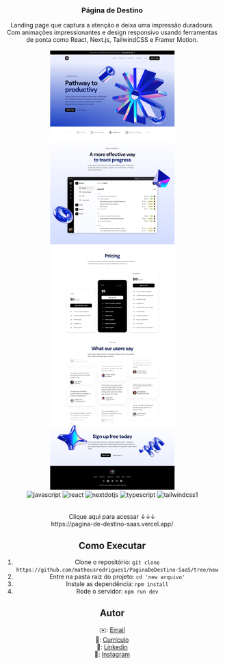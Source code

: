 <div align="center">
    <h3 align="center">Página de Destino</h3>

  <div align="center">
    Landing page que captura a atenção e deixa uma impressão duradoura. Com animações impressionantes e design responsivo usando ferramentas de ponta como React, Next.js, TailwindCSS e Framer Motion.
  </div>
  <br />
    <a href="https://youtu.be/Ahwoks_dawU?feature=shared" target="_blank">
      <img src="screencapture-pagina-de-destino-saas-vercel-app-2024-08-29-14_36_57.png" alt="Project Banner">
    </a>
  <br />

  <div>
    <img src="https://img.shields.io/badge/-JavaScript-black?style=for-the-badge&logo=javascript&logoColor=F7DF1E&color=000000" alt="javascript" />
    <img src="https://img.shields.io/badge/-React-black?style=for-the-badge&logo=react&logoColor=61DAFB&color=000000" alt="react" />
    <img src="https://img.shields.io/badge/-Next_JS-black?style=for-the-badge&logoColor=white&logo=nextdotjs&color=000000" alt="nextdotjs" />
    <img src="https://img.shields.io/badge/-TypeScript-black?style=for-the-badge&logoColor=white&logo=typescript&color=3178C6" alt="typescript" />
    <img src="https://img.shields.io/badge/-Tailwind_CSS-black?style=for-the-badge&logoColor=white&logo=tailwindcss&color=06B6D4" alt="tailwindcss1" />
  </div>

</br>
</br>
Clique aqui para acessar  ↓↓↓</br>
https://pagina-de-destino-saas.vercel.app/

  ## Como Executar

  1. Clone o repositório: `git clone https://github.com/matheusrodrigues1/PaginaDeDestino-SaaS/tree/new`
  2. Entre na pasta raiz do projeto: `cd 'new arquivo'`
  3. Instale as dependência: `npm install`
  4. Rode o servidor: `npm run dev`

  ## Autor

  ✉️: [Email](carlostech873@gmail.com)</br>
  📄: [Currículo](https://drive.google.com/file/d/1Jfn9RAqFR3YaQbL8j_lJA0z8HHlLI3Xq/view?pli=1)</br>
  💼: [Linkedin](https://www.linkedin.com/in/matheus-rodrigues-1a1899231/)</br>
  📸: [Instagram](https://www.instagram.com/math.eusrrodrigues/)

</div>


